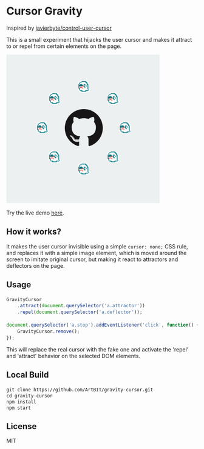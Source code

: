 # Cursor Gravity
Inspired by [javierbyte/control-user-cursor](https://github.com/javierbyte/control-user-cursor)

This is a small experiment that hijacks the user cursor and makes it attract to or repel from certain elements on the page.

[![gravity-cursor](demos/demo.gif?1)](http://github.com/artbit/gravity-cursor/)

Try the live demo [here](https://artbit.github.io/gravity-cursor/demos/).

## How it works?
It makes the user cursor invisible using a simple `cursor: none;` CSS rule, and replaces it with a simple image element, which is moved around the screen to imitate original cursor, but making it react to attractors and deflectors on the page.

## Usage
```js
GravityCursor
    .attract(document.querySelector('a.attractor'))
    .repel(document.querySelector('a.deflector'));

document.querySelector('a.stop').addEventListener('click', function() {
    GravityCursor.remove();
});
```

This will replace the real cursor with the fake one and activate the 'repel' and 'attract' behavior on the selected DOM elements.

## Local Build
```
git clone https://github.com/ArtBIT/gravity-cursor.git
cd gravity-cursor
npm install
npm start
```

## License

MIT
